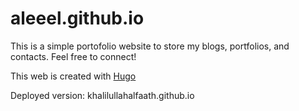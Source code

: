 # aleeel.github.io

This is a simple portofolio website to store my blogs, portfolios, and contacts. Feel free to connect!

This web is created with [Hugo](https://gohugo.io/)

Deployed version: khalilullahalfaath.github.io